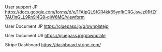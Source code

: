 User support JP
https://docs.google.com/forms/d/e/1FAIpQLSfGR4kk65ynfkCRGJsvJz01HZf7AU1nGLL9Rn9i4G9-qiW6MQ/viewform

User Document JP
https://gluepass.jp/g/ownplatejp

User Document US
https://gluepass.jp/g/ownplate

Stripe Dashboard
https://dashboard.stripe.com/

